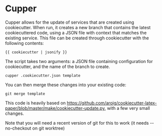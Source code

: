 # Cupper

Cupper allows for the update of services that are created using cookiecutter. When run, it creates a new branch that contains the latest cookiecuttered code, using a JSON file with context that matches the existing service. This file can be created through cookiecutter with the following contents:

`{{ cookiecutter | jsonify }}`

The script takes two arguments: a JSON file containing configuration for cookiecutter, and the name of the branch to create.

`cupper .cookiecutter.json template`

You can then merge these changes into your existing code:

`git merge template`

This code is heavily based on https://github.com/aroig/cookiecutter-latex-paper/blob/master/make/cookiecutter-update.py, with a few very small changes. 

Note that you will need a recent version of git for this to work (it needs --no-checkout on git worktree)
